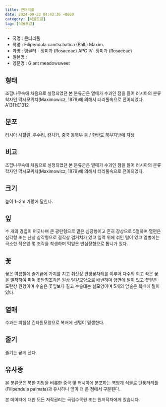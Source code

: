 ```yaml
---
title: 큰터리풀
date: 2024-09-23 04:43:36 +0800
category: [식물도감]
tag: [식물도감]
---
```




- 국명 : 큰터리풀
- 학명 : Filipendula camtschatica (Pall.) Maxim.
- 과명 : 앵글러 - 장미과 (Rosaceae) APG Ⅳ- 장미과 (Rosaceae)
- 일본명 : 
- 영문명 : Giant meadowsweet


## 형태
조팝나무속에 처음으로 설정되었던 본 분류군은 열매가 수과인 점을 들어 러시아의 분류학자인 막시모위치(Maximowicz, 1879)에 의해서 터리풀속으로 전이되었다. A1311:E1312
## 분포
러시아 사할린, 우수리, 캄차카, 중국 동북부 등 / 한반도 북부지방에 자생
## 비고
조팝나무속에 처음으로 설정되었던 본 분류군은 열매가 수과인 점을 들어 러시아의 분류학자인 막시모위치(Maximowicz, 1879)에 의해서 터리풀속으로 전이되었다. 
## 크기
높이 1~2m 가량에 달한다.
## 잎
수 개의 경엽이 어긋나며 큰 광란형으로 밑은 심장형이고 흔히 장상으로 5열하며 열편은 삼각형 또는 난상 삼각형으로 결각상 겹거치가 있고 잎맥 위에 섞인 털이 있고 엽병에는 극소한 작은잎 몇 조각을 착생하며 턱잎은 반심장형으로 톱니가 있다.
## 꽃
꽃은 여름철에 줄기끝에 가지를 치고 취산상 편평꽃차례를 이루어 다수의 희고 작은 꽃을 밀착하여 피며 꽃받침조각은 원상 달걀모양으로 배반하며 양면에 털이 있고 꽃잎은 도란상 원형이며 수술은 꽃잎보다 길고 수술대는 실모양이며 5개의 암술은 복배에 털이 있다.
## 열매
수과는 피침상 긴타원모양으로 복배에 센털이 밀생한다.
## 줄기
줄기는 곧게 선다.
## 유사종
본 분류군은 북한 지방을 비롯한 중국 및 러시아에 분포하는 북방계 식물로 단풍터리풀(Filipendula palmata)과 유사하나 잎이 더 큰 점에서 구분된다.






본 데이터에 대한 모든 저작권리는 국립수목원 또는 원저작자에게 있습니다.
